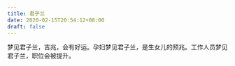 ```yaml
---
title: 君子兰
date: 2020-02-15T20:54:12+08:00
draft: false
---
```


梦见君子兰，吉兆，会有好运。孕妇梦见君子兰，是生女儿的预兆。工作人员梦见君子兰，职位会被提升。
